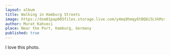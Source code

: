 ```yaml
---
layout: album
title: Walking in Hamburg Streets
image: https://dsm01pap005files.storage.live.com/y4mq9hmqy6tBQ8i5LVkMzsC83wyAlqvCk164T26BRbwzDSGfQzTft9oyx1reoiU4nK-sObdrYP5Lfie150BpyQsNwGSpHNP-ZTkBLjlieCFtij5CeJoteFVFCDxNTwZr4yxKNhryU_OLb9Wat1f8wXtbnfcVgHiFrpomcvtfZSbn4CrPLjA87adVFqGdtaNk0aQ?width=1200&height=900&cropmode=none
author: Murat Kahveci
place: Near the Port, Hamburg, Germany
published: true
---
```

I love this photo.
